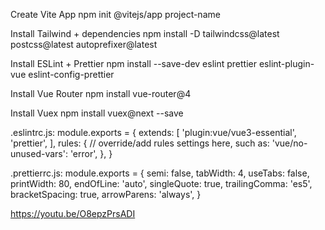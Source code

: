 Create Vite App
npm init @vitejs/app project-name

Install Tailwind + dependencies
npm install -D tailwindcss@latest postcss@latest autoprefixer@latest

Install ESLint + Prettier
npm install --save-dev eslint prettier eslint-plugin-vue eslint-config-prettier

Install Vue Router
npm install vue-router@4

Install Vuex
npm install vuex@next --save

.eslintrc.js:
module.exports = {
extends: [
  'plugin:vue/vue3-essential',
  'prettier',
],
rules: {
  // override/add rules settings here, such as:
  'vue/no-unused-vars': 'error',
},
}

.prettierrc.js:
module.exports = {
    semi: false,
    tabWidth: 4,
    useTabs: false,
    printWidth: 80,
    endOfLine: 'auto',
    singleQuote: true,
    trailingComma: 'es5',
    bracketSpacing: true,
    arrowParens: 'always',
  }


  https://youtu.be/O8epzPrsADI